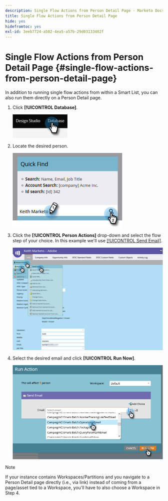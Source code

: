 ```yaml
---
description: Single Flow Actions from Person Detail Page - Marketo Docs - Product Documentation
title: Single Flow Actions from Person Detail Page
hide: yes
hidefromtoc: yes
exl-id: 3eeb7724-a502-4ea5-a57b-29d03133402f
---
```

# Single Flow Actions from Person Detail Page {#single-flow-actions-from-person-detail-page}

In addition to running single flow actions from within a Smart List, you can also run them directly on a Person Detail page.

1. Click **[!UICONTROL Database]**.

   ![](assets/single-flow-actions-from-person-detail-page-1.png)

1. Locate the desired person.

   ![](assets/single-flow-actions-from-person-detail-page-2.png)

1. Click the **[!UICONTROL Person Actions]** drop-down and select the flow step of your choice. In this example we'll use [[!UICONTROL Send Email]](/help/marketo/product-docs/core-marketo-concepts/smart-campaigns/flow-actions/send-email.md).

   ![](assets/single-flow-actions-from-person-detail-page-3.png)

1. Select the desired email and click **[!UICONTROL Run Now]**.

   ![](assets/single-flow-actions-from-person-detail-page-4.png)

>[!NOTE]
>
>If your instance contains Workspaces/Partitions and you navigate to a Person Detail page directly (i.e., via link) instead of coming from a page/asset tied to a Workspace, you'll have to also choose a Workspace in Step 4.
